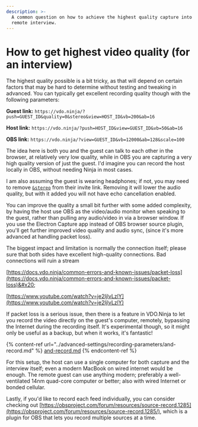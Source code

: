 ```yaml
---
description: >-
  A common question on how to achieve the highest quality capture into OBS for a
  remote interview.
---
```


# How to get highest video quality (for an interview)

The highest quality possible is a bit tricky, as that will depend on certain factors that may be hard to determine without testing and tweaking in advanced. You can typically get excellent recording quality though with the following parameters:&#x20;

**Guest link:** `https://vdo.ninja/?push=GUEST_ID&quality=0&stereo&view=HOST_ID&vb=200&ab=16`&#x20;

**Host link:** `https://vdo.ninja/?push=HOST_ID&view=GUEST_ID&vb=50&ab=16`&#x20;

**OBS link:** `https://vdo.ninja/?view=GUEST_ID&vb=12000&ab=128&scale=100`&#x20;

The idea here is both you and the guest can talk to each other in the browser, at relatively very low quality, while in OBS you are capturing a very high quality version of just the guest. I'd imagine you can record the host locally in OBS, without needing Ninja in most cases.

I am also assuming the guest is wearing headphones; if not, you may need to remove [`&stereo`](../general-settings/stereo.md) from their invite link. Removing it will lower the audio quality, but with it added you will not have echo cancellation enabled.

You can improve the quality a small bit further with some added complexity, by having the host use OBS as the video/audio monitor when speaking to the guest, rather than pulling any audio/video in via a browser window. If you use the Electron Capture app instead of OBS browser source plugin, you'll get further improved video quality and audio sync, (since it's more advanced at handling packet loss).

The biggest impact and limitation is normally the connection itself; please sure that both sides have excellent high-quality connections. Bad connections will ruin a stream&#x20;

[https://docs.vdo.ninja/common-errors-and-known-issues/packet-loss](https://docs.vdo.ninja/common-errors-and-known-issues/packet-loss)&#x20;

[https://www.youtube.com/watch?v=je2ljlvLzlY](https://www.youtube.com/watch?v=je2ljlvLzlY)

If packet loss is a serious issue, then there is a feature in VDO.Ninja to let you record the video directly on the guest's computer, remotely, bypassing the Internet during the recording itself. It's experimental though, so it might only be useful as a backup, but when it works, it's fantastic!

{% content-ref url="../advanced-settings/recording-parameters/and-record.md" %}
[and-record.md](../advanced-settings/recording-parameters/and-record.md)
{% endcontent-ref %}

For this setup, the host can use a single computer for both capture and the interview itself; even a modern MacBook on wired internet would be enough. The remote guest can use anything modern; preferably a well-ventilated 14nm quad-core computer or better; also with wired Internet or bonded cellular.

Lastly, if you'd like to record each feed individually, you can consider checking out [https://obsproject.com/forum/resources/source-record.1285](https://obsproject.com/forum/resources/source-record.1285/), which is a plugin for OBS that lets you record multiple sources at a time.

